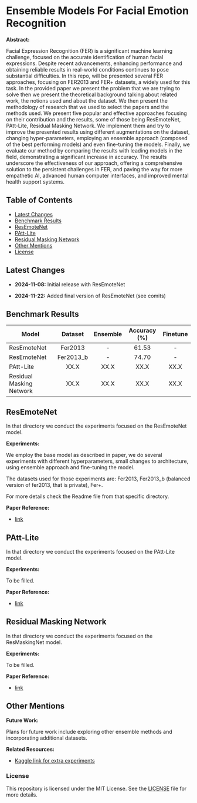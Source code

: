 # Ensemble Models For Facial Emotion Recognition

**Abstract:**

Facial Expression Recognition (FER) is a significant machine learning challenge, focused on the accurate identification of human facial expressions. Despite recent advancements, enhancing performance and obtaining reliable results in real-world conditions continues to pose substantial difficulties. In this repo, will be presented several FER approaches, focusing on FER2013 and FER+ datasets, a widely used for this task. In the provided paper we present the problem that we are trying to solve then we present the theoretical background talking about related work, the notions used and about the dataset. We then present the methodology of research that we used to select the papers and the methods used. We present five popular and effective approaches focusing on their contribution and the results, some of those being ResEmoteNet, PAtt-Lite, Residual Masking Network. We implement them and try to improve the presented results using different augmentations on the dataset, changing hyper-parameters, employing an ensemble approach (composed of the best performing models) and even fine-tuning the models. Finally, we evaluate our method by comparing the results with leading models in the field, demonstrating a significant increase in accuracy. The results underscore the effectiveness of our approach, offering a comprehensive solution to the persistent challenges in FER, and paving the way for more empathetic AI, advanced human computer interfaces, and improved mental health support systems.

## Table of Contents

- [Latest Changes](#latest-changes)
- [Benchmark Results](#benchmark-results)
- [ResEmoteNet](#resemotenet)
- [PAtt-Lite](#patt-lite)
- [Residual Masking Network](#residual-masking-network)
- [Other Mentions](#other-mentions)
- [License](#license)

## Latest Changes

- **2024-11-08:** Initial release with ResEmoteNet

- **2024-11-22:** Added final version of ResEmoteNet (see comits)

## Benchmark Results

| Model                    | Dataset | Ensemble | Accuracy (%) | Finetune |
| ------------------------ | :----------: | :----------: | :-------: | :----------: |
| ResEmoteNet              |     Fer2013     |     -     |    61.53   |     -     |
| ResEmoteNet              |     Fer2013_b     |     -     |    74.70   |     -     |
| PAtt-Lite                |     XX.X     |     XX.X     |    XX.X   |     XX.X     |
| Residual Masking Network |     XX.X     |     XX.X     |    XX.X   |     XX.X     |

## ResEmoteNet

In that directory we conduct the experiments focused on the ResEmoteNet model.

**Experiments:**

We employ the base model as described in paper, we do several experiments with different hyperparameters, small changes to architecture, using ensemble approach and fine-tuning the model.

The datasets used for those experiments are: Fer2013, Fer2013_b (balanced version of fer2013, that is private), Fer+.

For more details check the Readme file from that specific directory.

**Paper Reference:**

- [link](https://arxiv.org/abs/2409.10545)

## PAtt-Lite

In that directory we conduct the experiments focused on the PAtt-Lite model.

**Experiments:**

To be filled.

**Paper Reference:**

- [link](https://arxiv.org/abs/2306.09626)

## Residual Masking Network

In that directory we conduct the experiments focused on the ResMaskingNet model.

**Experiments:**

To be filled.

**Paper Reference:**

- [link](https://ieeexplore.ieee.org/document/9411919)

## Other Mentions

 **Future Work:**

 Plans for future work include exploring other ensemble methods and incorporating additional datasets.

 **Related Resources:**

- [Kaggle link for extra experiments](https://www.kaggle.com/code/alexandruberindeie/fer-workspace)

### License

This repository is licensed under the MIT License. See the [LICENSE](./LICENSE) file for more details.
